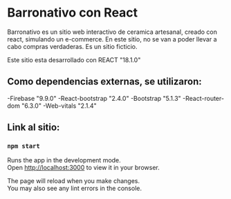 # Barronativo con React

Barronativo es un sitio web interactivo de ceramica artesanal, creado con react, simulando un e-commerce.
En este sitio, no se van a poder llevar a cabo compras verdaderas. Es un sitio ficticio.

Este sitio esta desarrollado con REACT "18.1.0"

## Como dependencias externas, se utilizaron:

-Firebase           "9.9.0"
-React-bootstrap    "2.4.0"
-Bootstrap          "5.1.3"
-React-router-dom   "6.3.0"
-Web-vitals         "2.1.4"

## Link al sitio:


### `npm start`

Runs the app in the development mode.\
Open [http://localhost:3000](http://localhost:3000) to view it in your browser.

The page will reload when you make changes.\
You may also see any lint errors in the console.
